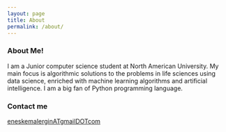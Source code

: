 ```yaml
---
layout: page
title: About
permalink: /about/
---
```



### About Me!
I am a Junior computer science student at North American University. My main focus is algorithmic solutions to the problems in life sciences using data science, enriched with machine learning algorithms and artificial intelligence. I am a big fan of Python programming language.

### Contact me

[eneskemalerginATgmailDOTcom](mailto:eneskemalergin@gmail.com)
